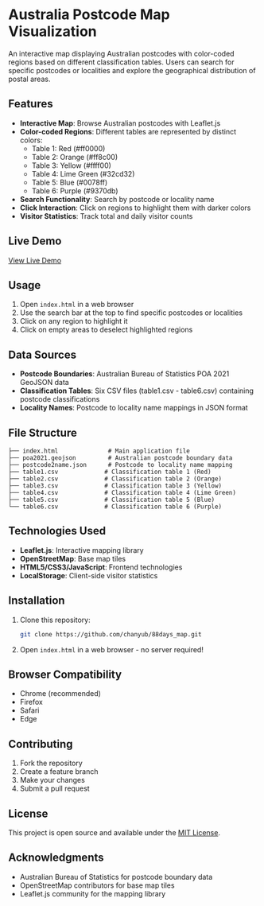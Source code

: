 # Australia Postcode Map Visualization

An interactive map displaying Australian postcodes with color-coded regions based on different classification tables. Users can search for specific postcodes or localities and explore the geographical distribution of postal areas.

## Features

- **Interactive Map**: Browse Australian postcodes with Leaflet.js
- **Color-coded Regions**: Different tables are represented by distinct colors:
  - Table 1: Red (#ff0000)
  - Table 2: Orange (#ff8c00)
  - Table 3: Yellow (#ffff00)
  - Table 4: Lime Green (#32cd32)
  - Table 5: Blue (#0078ff)
  - Table 6: Purple (#9370db)
- **Search Functionality**: Search by postcode or locality name
- **Click Interaction**: Click on regions to highlight them with darker colors
- **Visitor Statistics**: Track total and daily visitor counts

## Live Demo

[View Live Demo](https://chanyub.github.io/88days_map/)

## Usage

1. Open `index.html` in a web browser
2. Use the search bar at the top to find specific postcodes or localities
3. Click on any region to highlight it
4. Click on empty areas to deselect highlighted regions

## Data Sources

- **Postcode Boundaries**: Australian Bureau of Statistics POA 2021 GeoJSON data
- **Classification Tables**: Six CSV files (table1.csv - table6.csv) containing postcode classifications
- **Locality Names**: Postcode to locality name mappings in JSON format

## File Structure

```
├── index.html              # Main application file
├── poa2021.geojson         # Australian postcode boundary data
├── postcode2name.json      # Postcode to locality name mapping
├── table1.csv             # Classification table 1 (Red)
├── table2.csv             # Classification table 2 (Orange)
├── table3.csv             # Classification table 3 (Yellow)
├── table4.csv             # Classification table 4 (Lime Green)
├── table5.csv             # Classification table 5 (Blue)
└── table6.csv             # Classification table 6 (Purple)
```

## Technologies Used

- **Leaflet.js**: Interactive mapping library
- **OpenStreetMap**: Base map tiles
- **HTML5/CSS3/JavaScript**: Frontend technologies
- **LocalStorage**: Client-side visitor statistics

## Installation

1. Clone this repository:
   ```bash
   git clone https://github.com/chanyub/88days_map.git
   ```

2. Open `index.html` in a web browser - no server required!

## Browser Compatibility

- Chrome (recommended)
- Firefox
- Safari
- Edge

## Contributing

1. Fork the repository
2. Create a feature branch
3. Make your changes
4. Submit a pull request

## License

This project is open source and available under the [MIT License](LICENSE).

## Acknowledgments

- Australian Bureau of Statistics for postcode boundary data
- OpenStreetMap contributors for base map tiles
- Leaflet.js community for the mapping library